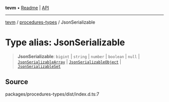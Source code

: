 **tevm** • [Readme](../../README.md) \| [API](../../modules.md)

***

[tevm](../../README.md) / [procedures-types](../README.md) / JsonSerializable

# Type alias: JsonSerializable

> **JsonSerializable**: `bigint` \| `string` \| `number` \| `boolean` \| `null` \| [`JsonSerializableArray`](JsonSerializableArray.md) \| [`JsonSerializableObject`](JsonSerializableObject.md) \| [`JsonSerializableSet`](JsonSerializableSet.md)

## Source

packages/procedures-types/dist/index.d.ts:7

